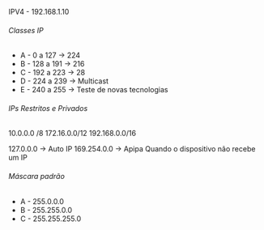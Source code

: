 IPV4 - 192.168.1.10

###### Classes IP
- A - 0 a 127  -> 224
- B - 128 a 191 -> 216
- C - 192 a 223 -> 28
- D - 224 a 239 -> Multicast
- E - 240 a 255 -> Teste de novas tecnologias


###### IPs Restritos e Privados
10.0.0.0 /8
172.16.0.0/12
192.168.0.0/16

127.0.0.0 -> Auto IP
169.254.0.0 -> Apipa
	Quando o dispositivo não recebe um IP

###### Máscara padrão
- A - 255.0.0.0
- B - 255.255.0.0
- C - 255.255.255.0
